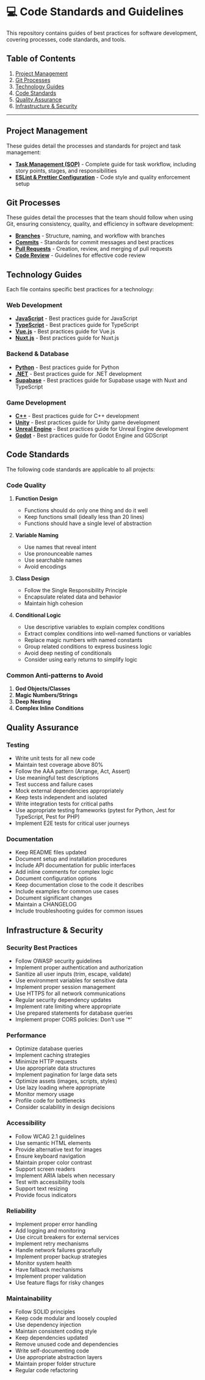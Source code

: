 # 💻 Code Standards and Guidelines

This repository contains guides of best practices for software development, covering processes, code standards, and tools.

## Table of Contents

1. [Project Management](#project-management)
2. [Git Processes](#git-processes)
3. [Technology Guides](#technology-guides)
4. [Code Standards](#code-standards)
5. [Quality Assurance](#quality-assurance)
6. [Infrastructure & Security](#infrastructure--security)

---

## Project Management

These guides detail the processes and standards for project and task management:

- [**Task Management (SOP)**](16-task-management.md) - Complete guide for task workflow, including story points, stages, and responsibilities
- [**ESLint & Prettier Configuration**](15-eslint-prettier.md) - Code style and quality enforcement setup

## Git Processes

These guides detail the processes that the team should follow when using Git, ensuring consistency, quality, and efficiency in software development:

- [**Branches**](04-branches.md) - Structure, naming, and workflow with branches
- [**Commits**](05-commits.md) - Standards for commit messages and best practices
- [**Pull Requests**](06-pull-requests.md) - Creation, review, and merging of pull requests
- [**Code Review**](07-code-review.md) - Guidelines for effective code review

## Technology Guides

Each file contains specific best practices for a technology:

### Web Development
- [**JavaScript**](00-javascript.md) - Best practices guide for JavaScript
- [**TypeScript**](01-typescript.md) - Best practices guide for TypeScript
- [**Vue.js**](02-vue.md) - Best practices guide for Vue.js
- [**Nuxt.js**](03-nuxt.md) - Best practices guide for Nuxt.js

### Backend & Database
- [**Python**](08-python.md) - Best practices guide for Python
- [**.NET**](09-dotnet.md) - Best practices guide for .NET development
- [**Supabase**](14-supabase.md) - Best practices guide for Supabase usage with Nuxt and TypeScript

### Game Development
- [**C++**](10-cpp.md) - Best practices guide for C++ development
- [**Unity**](11-unity.md) - Best practices guide for Unity game development
- [**Unreal Engine**](12-unreal.md) - Best practices guide for Unreal Engine development
- [**Godot**](13-godot.md) - Best practices guide for Godot Engine and GDScript

## Code Standards

The following code standards are applicable to all projects:

### Code Quality

1. **Function Design**
   - Functions should do only one thing and do it well
   - Keep functions small (ideally less than 20 lines)
   - Functions should have a single level of abstraction

2. **Variable Naming**
   - Use names that reveal intent
   - Use pronounceable names
   - Use searchable names
   - Avoid encodings

3. **Class Design**
   - Follow the Single Responsibility Principle
   - Encapsulate related data and behavior
   - Maintain high cohesion

4. **Conditional Logic**
   - Use descriptive variables to explain complex conditions
   - Extract complex conditions into well-named functions or variables
   - Replace magic numbers with named constants
   - Group related conditions to express business logic
   - Avoid deep nesting of conditionals
   - Consider using early returns to simplify logic

### Common Anti-patterns to Avoid

1. **God Objects/Classes**
2. **Magic Numbers/Strings**
3. **Deep Nesting**
4. **Complex Inline Conditions**

## Quality Assurance

### Testing

- Write unit tests for all new code
- Maintain test coverage above 80%
- Follow the AAA pattern (Arrange, Act, Assert)
- Use meaningful test descriptions
- Test success and failure cases
- Mock external dependencies appropriately
- Keep tests independent and isolated
- Write integration tests for critical paths
- Use appropriate testing frameworks (pytest for Python, Jest for TypeScript, Pest for PHP)
- Implement E2E tests for critical user journeys

### Documentation

- Keep README files updated
- Document setup and installation procedures
- Include API documentation for public interfaces
- Add inline comments for complex logic
- Document configuration options
- Keep documentation close to the code it describes
- Include examples for common use cases
- Document significant changes
- Maintain a CHANGELOG
- Include troubleshooting guides for common issues

## Infrastructure & Security

### Security Best Practices

- Follow OWASP security guidelines
- Implement proper authentication and authorization
- Sanitize all user inputs (trim, escape, validate)
- Use environment variables for sensitive data
- Implement proper session management
- Use HTTPS for all network communications
- Regular security dependency updates
- Implement rate limiting where appropriate
- Use prepared statements for database queries
- Implement proper CORS policies: Don't use '*'

### Performance

- Optimize database queries
- Implement caching strategies
- Minimize HTTP requests
- Use appropriate data structures
- Implement pagination for large data sets
- Optimize assets (images, scripts, styles)
- Use lazy loading where appropriate
- Monitor memory usage
- Profile code for bottlenecks
- Consider scalability in design decisions

### Accessibility

- Follow WCAG 2.1 guidelines
- Use semantic HTML elements
- Provide alternative text for images
- Ensure keyboard navigation
- Maintain proper color contrast
- Support screen readers
- Implement ARIA labels when necessary
- Test with accessibility tools
- Support text resizing
- Provide focus indicators

### Reliability

- Implement proper error handling
- Add logging and monitoring
- Use circuit breakers for external services
- Implement retry mechanisms
- Handle network failures gracefully
- Implement proper backup strategies
- Monitor system health
- Have fallback mechanisms
- Implement proper validation
- Use feature flags for risky changes

### Maintainability

- Follow SOLID principles
- Keep code modular and loosely coupled
- Use dependency injection
- Maintain consistent coding style
- Keep dependencies updated
- Remove unused code and dependencies
- Write self-documenting code
- Use appropriate abstraction layers
- Maintain proper folder structure
- Regular code refactoring

